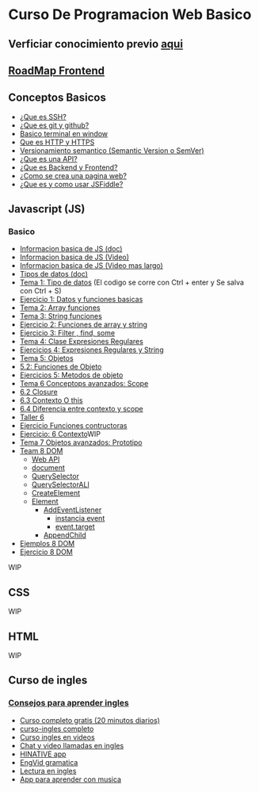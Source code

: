 # Curso De Programacion Web Basico

## Verficiar conocimiento previo [aqui](https://github.com/kamranahmedse/developer-roadmap)

## [RoadMap Frontend](https://roadmap.sh/react)

## Conceptos Basicos
- [¿Que es SSH?](https://www.youtube.com/watch?v=QgnzJ3nQylI)
- [¿Que es git y github?](https://www.youtube.com/watch?v=YlBy34ECh2s)
- [Basico terminal en window](https://www.youtube.com/watch?v=W6434nulBu8)
- [Que es HTTP y HTTPS](https://www.youtube.com/watch?v=6f7VKDmBBdM)
- [Versionamiento semantico (Semantic Version o SemVer)](https://www.youtube.com/watch?v=dj8H2mqiAtU)
- [¿Que es una API?](https://www.youtube.com/watch?v=u2Ms34GE14U)
- [¿Que es Backend y Frontend?](https://www.youtube.com/watch?v=50RbVujPPGs)
- [¿Como se crea una pagina web?](https://www.youtube.com/watch?v=iIyoWWiMDC4)
- [¿Que es y como usar JSFiddle?](https://www.youtube.com/watch?v=TBbYSqbEYcg)
## Javascript (JS)

### Basico

- [Informacion basica de JS (doc)](https://developer.mozilla.org/es/docs/Learn/JavaScript/First_steps/Qu%C3%A9_es_JavaScript)  
- [Informacion basica de JS (Video)](https://www.youtube.com/watch?v=0yPIZLbE1y0)  
- [Informacion basica de JS (Video mas largo)](https://www.youtube.com/watch?v=viQ6creGqFM)  
- [Tipos de datos (doc)](https://www.todojs.com/tipos-datos-javascript-es6/)
- [Tema 1: Tipo de datos](https://jsfiddle.net/chalien/sr4eujLa/)  (El codigo se corre con Ctrl + enter y Se salva con Ctrl + S)
- [Ejercicio 1: Datos y funciones basicas](https://jsfiddle.net/chalien/1hLzv5qp/latest)
- [Tema 2: Array funciones](https://developer.mozilla.org/es/docs/Web/JavaScript/Referencia/Objetos_globales/Array)
- [Tema 3: String funciones](https://developer.mozilla.org/es/docs/Web/JavaScript/Referencia/Objetos_globales/String)
- [Ejercicio 2: Funciones de array y string](https://jsfiddle.net/chalien/d2kqpvgz/latest)
- [Ejercicio 3: Filter , find, some](https://jsfiddle.net/chalien/7ma4u62c/latest)
- [Tema 4: Clase Expresiones Regulares](https://jsfiddle.net/chalien/r7zm4qg5/latest)
- [Ejercicios 4: Expresiones Regulares y String](https://docs.google.com/document/d/1Zrgivhuw0M4B8FRBNsU9GWtaqKkdhANLzUkn7MFynP4/edit?usp=sharing)
- [Tema 5: Objetos](https://developer.mozilla.org/es/docs/Web/JavaScript/Guide/Trabajando_con_objectos)
- [5.2: Funciones de Objeto](https://developer.mozilla.org/es/docs/Web/JavaScript/Referencia/Objetos_globales/Object)
- [Ejercicios 5: Metodos de objeto](https://jsfiddle.net/chalien/9vewx6yu/latest)
- [Tema 6 Conceptops avanzados: Scope](https://developer.mozilla.org/en-US/docs/Glossary/Scope)
- [6.2 Closure](https://developer.mozilla.org/es/docs/Web/JavaScript/Closures)
- [6.3 Contexto O this](https://developer.mozilla.org/es/docs/Web/JavaScript/Referencia/Operadores/this)
- [6.4 Diferencia entre contexto y scope](https://medium.com/sngular-devs/javascript-desmenuzando-el-scope-8fe46956e6f8#:~:text=Contexto,this%20en%20el%20mismo%20Scope.)
- [Taller 6](https://jsfiddle.net/chalien/xbu854hn/latest)
- [Ejercicio Funciones contructoras](https://jsfiddle.net/chalien/4tjaqe2x/latest)
- [Ejercicio: 6 Contexto]()WIP
- [Tema 7 Objetos avanzados: Prototipo]()
- [Team 8 DOM](https://developer.mozilla.org/es/docs/Referencia_DOM_de_Gecko/Introducci%C3%B3n)
    - [Web API](https://developer.mozilla.org/es/docs/Web/API)
    - [document](https://developer.mozilla.org/es/docs/Web/API/Document)
    - [QuerySelector](https://developer.mozilla.org/es/docs/Web/API/Document/querySelector)
    - [QuerySelectorALl](https://developer.mozilla.org/es/docs/Web/API/Document/querySelectorAll)  
    - [CreateElement](https://developer.mozilla.org/es/docs/Web/API/Document/createElement)
    - [Element](https://developer.mozilla.org/es/docs/Glossary/Element)
      - [AddEventListener](https://developer.mozilla.org/es/docs/Web/API/EventTarget/addEventListener)
        - [instancia event](https://developer.mozilla.org/es/docs/Web/API/Event)
        - [event.target](https://developer.mozilla.org/es/docs/Web/API/Event/target)
      - [AppendChild](https://developer.mozilla.org/es/docs/Web/API/Node/appendChild)
- [Ejemplos 8 DOM](https://jsfiddle.net/chalien/1Lpmwhg2/latest)
- [Ejercicio 8 DOM](https://jsfiddle.net/chalien/gw49bx7n/32/)


WIP

## CSS

WIP

## HTML

WIP

## Curso de ingles 

### [Consejos para aprender ingles](https://www.youtube.com/watch?v=SO2XP91hhWM)

- [Curso completo gratis (20 minutos diarios)](https://www.aprenderinglesrapidoyfacil.com/20-minutos/)
- [curso-ingles completo](https://www.curso-ingles.com/)
- [Curso ingles en videos](https://www.youtube.com/watch?v=r-Kb8SrR5LQ)
- [Chat y video llamadas en ingles](https://www.hellotalk.com/about/)
- [HINATIVE app](https://www.youtube.com/watch?v=daq9vVDb1Co)
- [EngVid gramatica](https://www.youtube.com/channel/UCKRBA9XfgzAtJodE4t8cUeg)
- [Lectura en ingles](https://readtheory.org/)
- [App para aprender con musica](https://lyricstraining.com/app)
